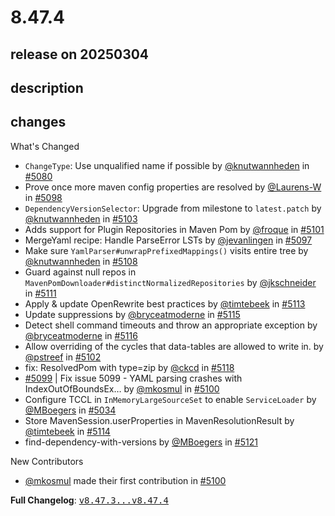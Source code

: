 # 8.47.4

## release on 20250304

## description

## changes

What's Changed

* <code>ChangeType</code>: Use unqualified name if possible by <a class="user-mention notranslate" data-hovercard-type="user" data-hovercard-url="/users/knutwannheden/hovercard" data-octo-click="hovercard-link-click" data-octo-dimensions="link_type:self" href="https://github.com/knutwannheden">@knutwannheden</a> in <a class="issue-link js-issue-link" data-error-text="Failed to load title" data-id="2868651085" data-permission-text="Title is private" data-url="https://github.com/openrewrite/rewrite/issues/5080" data-hovercard-type="pull_request" data-hovercard-url="/openrewrite/rewrite/pull/5080/hovercard" href="https://github.com/openrewrite/rewrite/pull/5080">#5080</a>
* Prove once more maven config properties are resolved by <a class="user-mention notranslate" data-hovercard-type="user" data-hovercard-url="/users/Laurens-W/hovercard" data-octo-click="hovercard-link-click" data-octo-dimensions="link_type:self" href="https://github.com/Laurens-W">@Laurens-W</a> in <a class="issue-link js-issue-link" data-error-text="Failed to load title" data-id="2881146624" data-permission-text="Title is private" data-url="https://github.com/openrewrite/rewrite/issues/5098" data-hovercard-type="pull_request" data-hovercard-url="/openrewrite/rewrite/pull/5098/hovercard" href="https://github.com/openrewrite/rewrite/pull/5098">#5098</a>
* <code>DependencyVersionSelector</code>: Upgrade from milestone to <code>latest.patch</code> by <a class="user-mention notranslate" data-hovercard-type="user" data-hovercard-url="/users/knutwannheden/hovercard" data-octo-click="hovercard-link-click" data-octo-dimensions="link_type:self" href="https://github.com/knutwannheden">@knutwannheden</a> in <a class="issue-link js-issue-link" data-error-text="Failed to load title" data-id="2884099457" data-permission-text="Title is private" data-url="https://github.com/openrewrite/rewrite/issues/5103" data-hovercard-type="pull_request" data-hovercard-url="/openrewrite/rewrite/pull/5103/hovercard" href="https://github.com/openrewrite/rewrite/pull/5103">#5103</a>
* Adds support for Plugin Repositories in Maven Pom by <a class="user-mention notranslate" data-hovercard-type="user" data-hovercard-url="/users/froque/hovercard" data-octo-click="hovercard-link-click" data-octo-dimensions="link_type:self" href="https://github.com/froque">@froque</a> in <a class="issue-link js-issue-link" data-error-text="Failed to load title" data-id="2883234908" data-permission-text="Title is private" data-url="https://github.com/openrewrite/rewrite/issues/5101" data-hovercard-type="pull_request" data-hovercard-url="/openrewrite/rewrite/pull/5101/hovercard" href="https://github.com/openrewrite/rewrite/pull/5101">#5101</a>
* MergeYaml recipe: Handle ParseError LSTs by <a class="user-mention notranslate" data-hovercard-type="user" data-hovercard-url="/users/jevanlingen/hovercard" data-octo-click="hovercard-link-click" data-octo-dimensions="link_type:self" href="https://github.com/jevanlingen">@jevanlingen</a> in <a class="issue-link js-issue-link" data-error-text="Failed to load title" data-id="2880781170" data-permission-text="Title is private" data-url="https://github.com/openrewrite/rewrite/issues/5097" data-hovercard-type="pull_request" data-hovercard-url="/openrewrite/rewrite/pull/5097/hovercard" href="https://github.com/openrewrite/rewrite/pull/5097">#5097</a>
* Make sure <code>YamlParser#unwrapPrefixedMappings()</code> visits entire tree by <a class="user-mention notranslate" data-hovercard-type="user" data-hovercard-url="/users/knutwannheden/hovercard" data-octo-click="hovercard-link-click" data-octo-dimensions="link_type:self" href="https://github.com/knutwannheden">@knutwannheden</a> in <a class="issue-link js-issue-link" data-error-text="Failed to load title" data-id="2887606405" data-permission-text="Title is private" data-url="https://github.com/openrewrite/rewrite/issues/5108" data-hovercard-type="pull_request" data-hovercard-url="/openrewrite/rewrite/pull/5108/hovercard" href="https://github.com/openrewrite/rewrite/pull/5108">#5108</a>
* Guard against null repos in <code>MavenPomDownloader#distinctNormalizedRepositories</code> by <a class="user-mention notranslate" data-hovercard-type="user" data-hovercard-url="/users/jkschneider/hovercard" data-octo-click="hovercard-link-click" data-octo-dimensions="link_type:self" href="https://github.com/jkschneider">@jkschneider</a> in <a class="issue-link js-issue-link" data-error-text="Failed to load title" data-id="2889005098" data-permission-text="Title is private" data-url="https://github.com/openrewrite/rewrite/issues/5111" data-hovercard-type="pull_request" data-hovercard-url="/openrewrite/rewrite/pull/5111/hovercard" href="https://github.com/openrewrite/rewrite/pull/5111">#5111</a>
* Apply & update OpenRewrite best practices by <a class="user-mention notranslate" data-hovercard-type="user" data-hovercard-url="/users/timtebeek/hovercard" data-octo-click="hovercard-link-click" data-octo-dimensions="link_type:self" href="https://github.com/timtebeek">@timtebeek</a> in <a class="issue-link js-issue-link" data-error-text="Failed to load title" data-id="2889637770" data-permission-text="Title is private" data-url="https://github.com/openrewrite/rewrite/issues/5113" data-hovercard-type="pull_request" data-hovercard-url="/openrewrite/rewrite/pull/5113/hovercard" href="https://github.com/openrewrite/rewrite/pull/5113">#5113</a>
* Update suppressions by <a class="user-mention notranslate" data-hovercard-type="user" data-hovercard-url="/users/bryceatmoderne/hovercard" data-octo-click="hovercard-link-click" data-octo-dimensions="link_type:self" href="https://github.com/bryceatmoderne">@bryceatmoderne</a> in <a class="issue-link js-issue-link" data-error-text="Failed to load title" data-id="2889755765" data-permission-text="Title is private" data-url="https://github.com/openrewrite/rewrite/issues/5115" data-hovercard-type="pull_request" data-hovercard-url="/openrewrite/rewrite/pull/5115/hovercard" href="https://github.com/openrewrite/rewrite/pull/5115">#5115</a>
* Detect shell command timeouts and throw an appropriate exception by <a class="user-mention notranslate" data-hovercard-type="user" data-hovercard-url="/users/bryceatmoderne/hovercard" data-octo-click="hovercard-link-click" data-octo-dimensions="link_type:self" href="https://github.com/bryceatmoderne">@bryceatmoderne</a> in <a class="issue-link js-issue-link" data-error-text="Failed to load title" data-id="2889802014" data-permission-text="Title is private" data-url="https://github.com/openrewrite/rewrite/issues/5116" data-hovercard-type="pull_request" data-hovercard-url="/openrewrite/rewrite/pull/5116/hovercard" href="https://github.com/openrewrite/rewrite/pull/5116">#5116</a>
* Allow overriding of the cycles that data-tables are allowed to write in. by <a class="user-mention notranslate" data-hovercard-type="user" data-hovercard-url="/users/pstreef/hovercard" data-octo-click="hovercard-link-click" data-octo-dimensions="link_type:self" href="https://github.com/pstreef">@pstreef</a> in <a class="issue-link js-issue-link" data-error-text="Failed to load title" data-id="2884064959" data-permission-text="Title is private" data-url="https://github.com/openrewrite/rewrite/issues/5102" data-hovercard-type="pull_request" data-hovercard-url="/openrewrite/rewrite/pull/5102/hovercard" href="https://github.com/openrewrite/rewrite/pull/5102">#5102</a>
* fix: ResolvedPom with type=zip by <a class="user-mention notranslate" data-hovercard-type="user" data-hovercard-url="/users/ckcd/hovercard" data-octo-click="hovercard-link-click" data-octo-dimensions="link_type:self" href="https://github.com/ckcd">@ckcd</a> in <a class="issue-link js-issue-link" data-error-text="Failed to load title" data-id="2890497392" data-permission-text="Title is private" data-url="https://github.com/openrewrite/rewrite/issues/5118" data-hovercard-type="pull_request" data-hovercard-url="/openrewrite/rewrite/pull/5118/hovercard" href="https://github.com/openrewrite/rewrite/pull/5118">#5118</a>
* <a class="issue-link js-issue-link" data-error-text="Failed to load title" data-id="2882020213" data-permission-text="Title is private" data-url="https://github.com/openrewrite/rewrite/issues/5099" data-hovercard-type="issue" data-hovercard-url="/openrewrite/rewrite/issues/5099/hovercard" href="https://github.com/openrewrite/rewrite/issues/5099">#5099</a> | Fix issue 5099 - YAML parsing crashes with IndexOutOfBoundsEx… by <a class="user-mention notranslate" data-hovercard-type="user" data-hovercard-url="/users/mkosmul/hovercard" data-octo-click="hovercard-link-click" data-octo-dimensions="link_type:self" href="https://github.com/mkosmul">@mkosmul</a> in <a class="issue-link js-issue-link" data-error-text="Failed to load title" data-id="2882057024" data-permission-text="Title is private" data-url="https://github.com/openrewrite/rewrite/issues/5100" data-hovercard-type="pull_request" data-hovercard-url="/openrewrite/rewrite/pull/5100/hovercard" href="https://github.com/openrewrite/rewrite/pull/5100">#5100</a>
* Configure TCCL in <code>InMemoryLargeSourceSet</code> to enable <code>ServiceLoader</code> by <a class="user-mention notranslate" data-hovercard-type="user" data-hovercard-url="/users/MBoegers/hovercard" data-octo-click="hovercard-link-click" data-octo-dimensions="link_type:self" href="https://github.com/MBoegers">@MBoegers</a> in <a class="issue-link js-issue-link" data-error-text="Failed to load title" data-id="2850629657" data-permission-text="Title is private" data-url="https://github.com/openrewrite/rewrite/issues/5034" data-hovercard-type="pull_request" data-hovercard-url="/openrewrite/rewrite/pull/5034/hovercard" href="https://github.com/openrewrite/rewrite/pull/5034">#5034</a>
* Store MavenSession.userProperties in MavenResolutionResult by <a class="user-mention notranslate" data-hovercard-type="user" data-hovercard-url="/users/timtebeek/hovercard" data-octo-click="hovercard-link-click" data-octo-dimensions="link_type:self" href="https://github.com/timtebeek">@timtebeek</a> in <a class="issue-link js-issue-link" data-error-text="Failed to load title" data-id="2889737681" data-permission-text="Title is private" data-url="https://github.com/openrewrite/rewrite/issues/5114" data-hovercard-type="pull_request" data-hovercard-url="/openrewrite/rewrite/pull/5114/hovercard" href="https://github.com/openrewrite/rewrite/pull/5114">#5114</a>
* find-dependency-with-versions by <a class="user-mention notranslate" data-hovercard-type="user" data-hovercard-url="/users/MBoegers/hovercard" data-octo-click="hovercard-link-click" data-octo-dimensions="link_type:self" href="https://github.com/MBoegers">@MBoegers</a> in <a class="issue-link js-issue-link" data-error-text="Failed to load title" data-id="2891405127" data-permission-text="Title is private" data-url="https://github.com/openrewrite/rewrite/issues/5121" data-hovercard-type="pull_request" data-hovercard-url="/openrewrite/rewrite/pull/5121/hovercard" href="https://github.com/openrewrite/rewrite/pull/5121">#5121</a>

New Contributors

* <a class="user-mention notranslate" data-hovercard-type="user" data-hovercard-url="/users/mkosmul/hovercard" data-octo-click="hovercard-link-click" data-octo-dimensions="link_type:self" href="https://github.com/mkosmul">@mkosmul</a> made their first contribution in <a class="issue-link js-issue-link" data-error-text="Failed to load title" data-id="2882057024" data-permission-text="Title is private" data-url="https://github.com/openrewrite/rewrite/issues/5100" data-hovercard-type="pull_request" data-hovercard-url="/openrewrite/rewrite/pull/5100/hovercard" href="https://github.com/openrewrite/rewrite/pull/5100">#5100</a>

<strong>Full Changelog</strong>: <a class="commit-link" href="https://github.com/openrewrite/rewrite/compare/v8.47.3...v8.47.4"><tt>v8.47.3...v8.47.4</tt></a>

